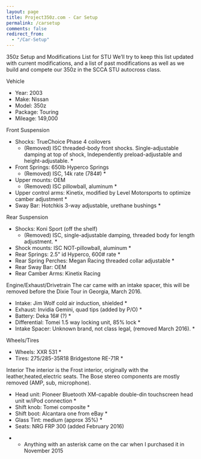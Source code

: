 ```yaml
---
layout: page
title: Project350z.com - Car Setup
permalink: /carsetup
comments: false
redirect_from: 
  - "/Car-Setup"
---
```

350z Setup and Modifications List for STU
We’ll try to keep this list updated with current modifications, and a list of past modifications as well as we build and compete our 350z in the SCCA STU autocross class.

Vehicle
  - Year: 2003
  - Make: Nissan
  - Model: 350z
  - Package: Touring
  - Mileage: 149,000

Front Suspension
  - Shocks: TrueChoice Phase 4 coilovers 
    - (Removed) ISC threaded-body front shocks. Single-adjustable damping at top of shock, Independently preload-adjustable and height-adjustable. *
  - Front Springs: 650lb Hyperco Springs
    - (Removed) ISC, 14k rate (784#) *
  - Upper mounts: OEM
    - (Removed) ISC pillowball, aluminum *
  - Upper control arms: Kinetix, modified by Level Motorsports to optimize camber adjustment *
  - Sway Bar: Hotchkis 3-way adjustable, urethane bushings *

Rear Suspension
  - Shocks: Koni Sport (off the shelf)
    - (Removed) ISC, single-adjustable damping, threaded body for length adjustment. *
  - Shock mounts: ISC NOT-pillowball, aluminum *
  - Rear Springs: 2.5" id Hyperco, 600# rate *
  - Rear Spring Perches: Megan Racing threaded collar adjustable *
  - Rear Sway Bar: OEM
  - Rear Camber Arms: Kinetix Racing

Engine/Exhaust/Drivetrain
The car came with an intake spacer, this will be removed before the Dixie Tour in Georgia, March 2016.

  - Intake: Jim Wolf cold air induction, shielded *
  - Exhaust: Invidia Gemini, quad tips (added by P/O) *
  - Battery: Deka 16# (?) *
  - Differential: Tomei 1.5 way locking unit, 85% lock *
  - Intake Spacer: Unknown brand, not class legal, (removed March 2016). *

Wheels/Tires
  - Wheels: XXR 531 *
  - Tires: 275/285-35R18 Bridgestone RE-71R *

Interior
The interior is the Frost interior, originally with the leather,heated,electric seats. The Bose stereo components are mostly removed (AMP, sub, microphone).

  - Head unit: Pioneer Bluetooth XM-capable double-din touchscreen head unit w/iPod connection *
  - Shift knob: Tomei composite *
  - Shift boot: Alcantara one from eBay *
  - Glass Tint: medium (approx 35%) *
  - Seats: NRG FRP 300 (added February 2016)
 
* - Anything with an asterisk came on the car when I purchased it in November 2015